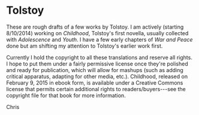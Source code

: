 Tolstoy
=======

These are rough drafts of a few works by Tolstoy. I am actively (starting 8/10/2014) working on _Childhood_, Tolstoy's first novella, usually collected with _Adolescence_ and _Youth_. I have a few early chapters of _War and Peace_ done but am shifting my attention to Tolstoy's earlier work first.

Currently I hold the copyright to all these translations and reserve all rights. I hope to put them under a fairly permissive license once they're polished and ready for publication, which will allow for mashups (such as adding critical apparatus, adapting for other media, etc.). Childhood, released on February 9, 2015 in ebook form, is available under a Creative Commons license that permits certain additional rights to readers/buyers---see the copyright file for that book for more information.

Chris
